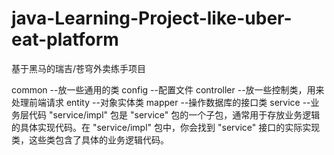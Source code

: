 # java-Learning-Project-like-uber-eat-platform

基于黑马的瑞吉/苍穹外卖练手项目 

common --放一些通用的类
config --配置文件
controller --放一些控制类，用来处理前端请求
entity --对象实体类
mapper --操作数据库的接口类
service --业务层代码
 "service/impl" 包是 "service" 包的一个子包，通常用于存放业务逻辑的具体实现代码。在 "service/impl" 包中，你会找到 "service" 接口的实际实现类，这些类包含了具体的业务逻辑代码。